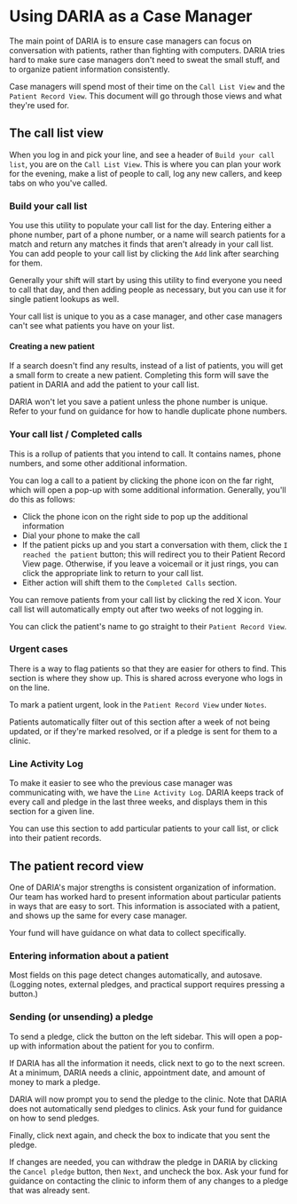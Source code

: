 # Using DARIA as a Case Manager

The main point of DARIA is to ensure case managers can focus on conversation with patients, rather than fighting with computers. DARIA tries hard to make sure case managers don't need to sweat the small stuff, and to organize patient information consistently.

Case managers will spend most of their time on the `Call List View` and the `Patient Record View`. This document will go through those views and what they're used for.

## The call list view

When you log in and pick your line, and see a header of `Build your call list`, you are on the `Call List View`. This is where you can plan your work for the evening, make a list of people to call, log any new callers, and keep tabs on who you've called.

### Build your call list

You use this utility to populate your call list for the day. Entering either a phone number, part of a phone number, or a name will search patients for a match and return any matches it finds that aren't already in your call list. You can add people to your call list by clicking the `Add` link after searching for them.

Generally your shift will start by using this utility to find everyone you need to call that day, and then adding people as necessary, but you can use it for single patient lookups as well.

Your call list is unique to you as a case manager, and other case managers can't see what patients you have on your list.

#### Creating a new patient

If a search doesn't find any results, instead of a list of patients, you will get a small form to create a new patient. Completing this form will save the patient in DARIA and add the patient to your call list.

DARIA won't let you save a patient unless the phone number is unique. Refer to your fund on guidance for how to handle duplicate phone numbers.

### Your call list / Completed calls

This is a rollup of patients that you intend to call. It contains names, phone numbers, and some other additional information.

You can log a call to a patient by clicking the phone icon on the far right, which will open a pop-up with some additional information. Generally, you'll do this as follows:

* Click the phone icon on the right side to pop up the additional information
* Dial your phone to make the call
* If the patient picks up and you start a conversation with them, click the `I reached the patient` button; this will redirect you to their Patient Record View page. Otherwise, if you leave a voicemail or it just rings, you can click the appropriate link to return to your call list.
* Either action will shift them to the `Completed Calls` section.

You can remove patients from your call list by clicking the red X icon. Your call list will automatically empty out after two weeks of not logging in.

You can click the patient's name to go straight to their `Patient Record View`.

### Urgent cases

There is a way to flag patients so that they are easier for others to find. This section is where they show up. This is shared across everyone who logs in on the line.

To mark a patient urgent, look in the `Patient Record View` under `Notes`.

Patients automatically filter out of this section after a week of not being updated, or if they're marked resolved, or if a pledge is sent for them to a clinic.

### Line Activity Log

To make it easier to see who the previous case manager was communicating with, we have the `Line Activity Log`. DARIA keeps track of every call and pledge in the last three weeks, and displays them in this section for a given line.

You can use this section to add particular patients to your call list, or click into their patient records.

## The patient record view

One of DARIA's major strengths is consistent organization of information. Our team has worked hard to present information about particular patients in ways that are easy to sort. This information is associated with a patient, and shows up the same for every case manager.

Your fund will have guidance on what data to collect specifically.

### Entering information about a patient

Most fields on this page detect changes automatically, and autosave. (Logging notes, external pledges, and practical support requires pressing a button.)

### Sending (or unsending) a pledge

To send a pledge, click the button on the left sidebar. This will open a pop-up with information about the patient for you to confirm.

If DARIA has all the information it needs, click next to go to the next screen. At a minimum, DARIA needs a clinic, appointment date, and amount of money to mark a pledge.

DARIA will now prompt you to send the pledge to the clinic. Note that DARIA does not automatically send pledges to clinics. Ask your fund for guidance on how to send pledges.

Finally, click next again, and check the box to indicate that you sent the pledge.

If changes are needed, you can withdraw the pledge in DARIA by clicking the `Cancel pledge` button, then `Next`, and uncheck the box. Ask your fund for guidance on contacting the clinic to inform them of any changes to a pledge that was already sent.
